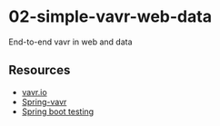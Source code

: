 # 02-simple-vavr-web-data
End-to-end vavr in web and data

## Resources
- [vavr.io ](https://www.vavr.io/)
- [Spring-vavr](https://www.baeldung.com/spring-vavr)
- [Spring boot testing](https://docs.spring.io/spring-boot/docs/current/reference/html/boot-features-testing.html)